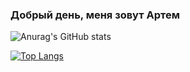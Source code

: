 ### Добрый день, меня зовут Артем


![Anurag's GitHub stats](https://github-readme-stats.vercel.app/api?username=Artem-Usachev&count_private=true&count_private=true&show_icons=true&theme=radical)

[![Top Langs](https://github-readme-stats.vercel.app/api/top-langs/?username=Artem-Usachev&langs_count=8)](https://github.com/anuraghazra/github-readme-stats)
